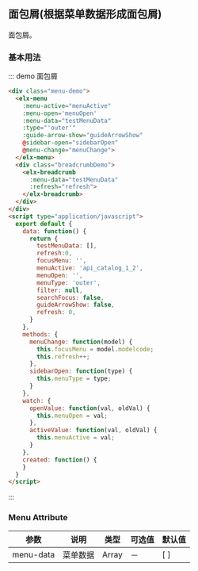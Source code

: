 ## 面包屑(根据菜单数据形成面包屑)

面包屑。

### 基本用法


::: demo 面包屑
```html
<div class="menu-demo">
  <elx-menu
    :menu-active="menuActive"
    :menu-open='menuOpen'
    :menu-data="testMenuData"
    :type="'outer'"
    :guide-arrow-show="guideArrowShow"
    @sidebar-open="sidebarOpen"
    @menu-change="menuChange">
  </elx-menu>
  <div class="breadcrumbDemo">
    <elx-breadcrumb
      :menu-data="testMenuData"
      :refresh="refresh">
    </elx-breadcrumb>
  </div>
</div>
<script type="application/javascript">
  export default {
    data: function() {
      return {
        testMenuData: [],
        refresh:0,
        focusMenu: '',
        menuActive: 'api_catalog_1_2',
        menuOpen: '',
        menuType: 'outer',
        filter: null,
        searchFocus: false,
        guideArrowShow: false,
        refresh: 0,
      }
    },
    methods: {
      menuChange: function(model) {
        this.focusMenu = model.modelcode;
        this.refresh++;
      },
      sidebarOpen: function(type) {
        this.menuType = type;
      }
    },
    watch: {
      openValue: function(val, oldVal) {
        this.menuOpen = val;
      },
      activeValue: function(val, oldVal) {
        this.menuActive = val;
      }
    },
    created: function() {
    }
  }
</script>
```
:::


### Menu Attribute
| 参数      | 说明    | 类型      | 可选值       | 默认值   |
|---------- |-------- |---------- |-------------  |-------- |
| menu-data     | 菜单数据  | Array |   －   | [ ] |

